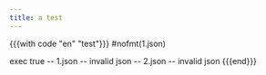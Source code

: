 ```yaml
---
title: a test
---
```


{{{with code "en" "test"}}}
#nofmt(1.json)

exec true
-- 1.json --
invalid json
-- 2.json --
invalid json
{{{end}}}

